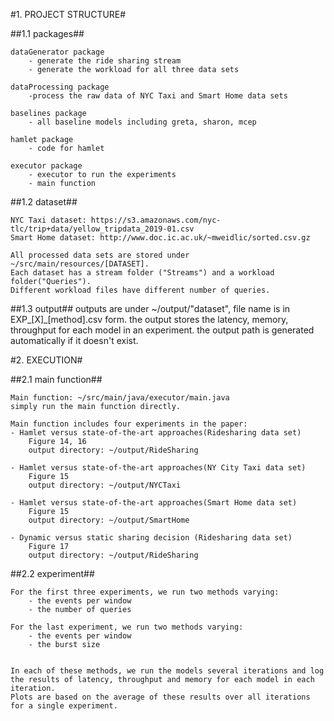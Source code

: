 #1. PROJECT STRUCTURE#

##1.1 packages##

    dataGenerator package
        - generate the ride sharing stream
        - generate the workload for all three data sets

    dataProcessing package
        -process the raw data of NYC Taxi and Smart Home data sets

    baselines package
        - all baseline models including greta, sharon, mcep

    hamlet package
        - code for hamlet

    executor package
        - executor to run the experiments
        - main function

##1.2 dataset##

    NYC Taxi dataset: https://s3.amazonaws.com/nyc-tlc/trip+data/yellow_tripdata_2019-01.csv
    Smart Home dataset: http://www.doc.ic.ac.uk/~mweidlic/sorted.csv.gz

    All processed data sets are stored under ~/src/main/resources/[DATASET].
    Each dataset has a stream folder ("Streams") and a workload folder("Queries").
    Different workload files have different number of queries.

##1.3 output##
    outputs are under ~/output/"dataset", file name is in EXP_[X]_[method].csv form.
    the output stores the latency, memory, throughput for each model in an experiment.
    the output path is generated automatically if it doesn't exist.


#2. EXECUTION#

##2.1 main function##

    Main function: ~/src/main/java/executor/main.java
    simply run the main function directly.

    Main function includes four experiments in the paper:
    - Hamlet versus state-of-the-art approaches(Ridesharing data set)
        Figure 14, 16
        output directory: ~/output/RideSharing

    - Hamlet versus state-of-the-art approaches(NY City Taxi data set)
        Figure 15
        output directory: ~/output/NYCTaxi

    - Hamlet versus state-of-the-art approaches(Smart Home data set)
        Figure 15
        output directory: ~/output/SmartHome

    - Dynamic versus static sharing decision (Ridesharing data set)
        Figure 17
        output directory: ~/output/RideSharing

##2.2 experiment##
    
    For the first three experiments, we run two methods varying:
        - the events per window
        - the number of queries

    For the last experiment, we run two methods varying:
        - the events per window
        - the burst size


    In each of these methods, we run the models several iterations and log the results of latency, throughput and memory for each model in each iteration.
    Plots are based on the average of these results over all iterations for a single experiment.


